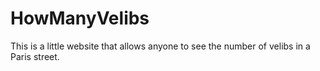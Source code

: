 # HowManyVelibs
This is a little website that allows anyone to see the number of velibs in a Paris street.
